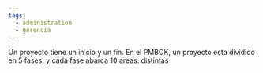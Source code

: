 ```yaml
---
tags:
  - administration
  - gerencia
---
```

Un proyecto tiene un inicio y un fin.
En el PMBOK, un proyecto esta dividido en 5 fases, y cada fase abarca 10 areas. distintas